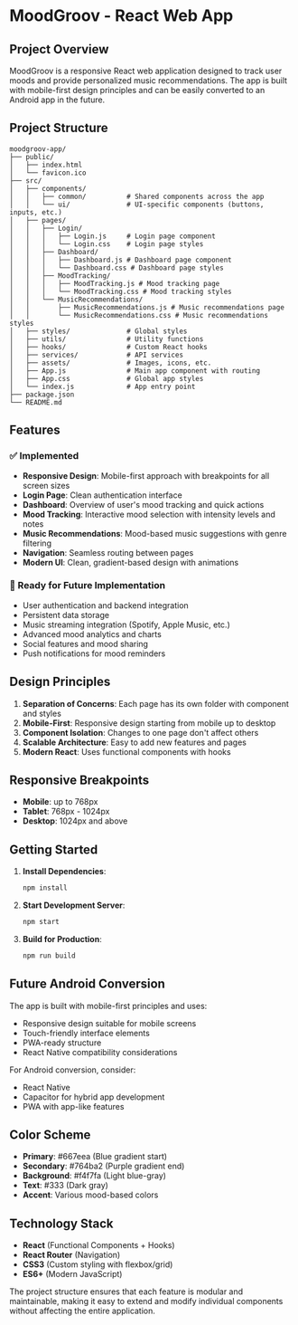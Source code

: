 # MoodGroov - React Web App

## Project Overview
MoodGroov is a responsive React web application designed to track user moods and provide personalized music recommendations. The app is built with mobile-first design principles and can be easily converted to an Android app in the future.

## Project Structure

```
moodgroov-app/
├── public/
│   ├── index.html
│   └── favicon.ico
├── src/
│   ├── components/
│   │   ├── common/          # Shared components across the app
│   │   └── ui/              # UI-specific components (buttons, inputs, etc.)
│   ├── pages/
│   │   ├── Login/
│   │   │   ├── Login.js     # Login page component
│   │   │   └── Login.css    # Login page styles
│   │   ├── Dashboard/
│   │   │   ├── Dashboard.js # Dashboard page component
│   │   │   └── Dashboard.css # Dashboard page styles
│   │   ├── MoodTracking/
│   │   │   ├── MoodTracking.js # Mood tracking page
│   │   │   └── MoodTracking.css # Mood tracking styles
│   │   └── MusicRecommendations/
│   │       ├── MusicRecommendations.js # Music recommendations page
│   │       └── MusicRecommendations.css # Music recommendations styles
│   ├── styles/              # Global styles
│   ├── utils/               # Utility functions
│   ├── hooks/               # Custom React hooks
│   ├── services/            # API services
│   ├── assets/              # Images, icons, etc.
│   ├── App.js               # Main app component with routing
│   ├── App.css              # Global app styles
│   └── index.js             # App entry point
├── package.json
└── README.md
```

## Features

### ✅ Implemented
- **Responsive Design**: Mobile-first approach with breakpoints for all screen sizes
- **Login Page**: Clean authentication interface
- **Dashboard**: Overview of user's mood tracking and quick actions
- **Mood Tracking**: Interactive mood selection with intensity levels and notes
- **Music Recommendations**: Mood-based music suggestions with genre filtering
- **Navigation**: Seamless routing between pages
- **Modern UI**: Clean, gradient-based design with animations

### 🔄 Ready for Future Implementation
- User authentication and backend integration
- Persistent data storage
- Music streaming integration (Spotify, Apple Music, etc.)
- Advanced mood analytics and charts
- Social features and mood sharing
- Push notifications for mood reminders

## Design Principles

1. **Separation of Concerns**: Each page has its own folder with component and styles
2. **Mobile-First**: Responsive design starting from mobile up to desktop
3. **Component Isolation**: Changes to one page don't affect others
4. **Scalable Architecture**: Easy to add new features and pages
5. **Modern React**: Uses functional components with hooks

## Responsive Breakpoints

- **Mobile**: up to 768px
- **Tablet**: 768px - 1024px  
- **Desktop**: 1024px and above

## Getting Started

1. **Install Dependencies**:
   ```bash
   npm install
   ```

2. **Start Development Server**:
   ```bash
   npm start
   ```

3. **Build for Production**:
   ```bash
   npm run build
   ```

## Future Android Conversion

The app is built with mobile-first principles and uses:
- Responsive design suitable for mobile screens
- Touch-friendly interface elements
- PWA-ready structure
- React Native compatibility considerations

For Android conversion, consider:
- React Native
- Capacitor for hybrid app development
- PWA with app-like features

## Color Scheme

- **Primary**: #667eea (Blue gradient start)
- **Secondary**: #764ba2 (Purple gradient end)
- **Background**: #f4f7fa (Light blue-gray)
- **Text**: #333 (Dark gray)
- **Accent**: Various mood-based colors

## Technology Stack

- **React** (Functional Components + Hooks)
- **React Router** (Navigation)
- **CSS3** (Custom styling with flexbox/grid)
- **ES6+** (Modern JavaScript)

The project structure ensures that each feature is modular and maintainable, making it easy to extend and modify individual components without affecting the entire application.

